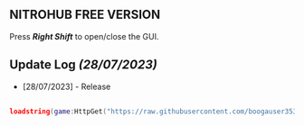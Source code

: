 ## NITROHUB FREE VERSION ##
Press ***Right Shift*** to open/close the GUI.

## Update Log *(28/07/2023)*
- [28/07/2023] - Release
##
```lua
loadstring(game:HttpGet("https://raw.githubusercontent.com/boogauser3533/nitrohub-free/main/NitroHub.lua"))()
```
